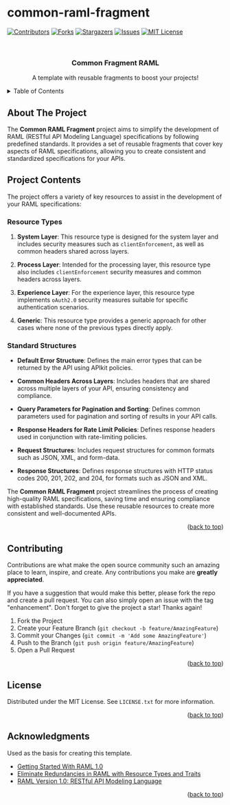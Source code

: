 # common-raml-fragment
<a name="readme-top"></a>

[![Contributors][contributors-shield]][contributors-url]
[![Forks][forks-shield]][forks-url]
[![Stargazers][stars-shield]][stars-url]
[![Issues][issues-shield]][issues-url]
[![MIT License][license-shield]][license-url]


<!-- PROJECT LOGO -->
<br />
<div align="center">
  <!-- <a href="https://github.com/jonathanfiss/common-raml-fragment">
    <img src="images/logo.png" alt="Logo" width="80" height="80">
  </a> -->

  <h3 align="center">Common Fragment RAML</h3>

  <p align="center">A template with reusable fragments to boost your projects!</p> 
</div>

<!-- TABLE OF CONTENTS -->
<details>
  <summary>Table of Contents</summary>
  <ol>
    <li><a href="#about-the-project">About The Project</a></li>
    <li><a href="#contributing">Contributing</a></li>
    <li><a href="#license">License</a></li>
    <li><a href="#acknowledgments">Acknowledgments</a></li>
  </ol>
</details>

<!-- ABOUT THE PROJECT -->
## About The Project

The **Common RAML Fragment** project aims to simplify the development of RAML (RESTful API Modeling Language) specifications by following predefined standards. It provides a set of reusable fragments that cover key aspects of RAML specifications, allowing you to create consistent and standardized specifications for your APIs.

## Project Contents

The project offers a variety of key resources to assist in the development of your RAML specifications:

### Resource Types

1. **System Layer**: This resource type is designed for the system layer and includes security measures such as `clientEnforcement`, as well as common headers shared across layers.

2. **Process Layer**: Intended for the processing layer, this resource type also includes `clientEnforcement` security measures and common headers across layers.

3. **Experience Layer**: For the experience layer, this resource type implements `oAuth2.0` security measures suitable for specific authentication scenarios.

4. **Generic**: This resource type provides a generic approach for other cases where none of the previous types directly apply.

### Standard Structures

- **Default Error Structure**: Defines the main error types that can be returned by the API using APIkit policies.

- **Common Headers Across Layers**: Includes headers that are shared across multiple layers of your API, ensuring consistency and compliance.

- **Query Parameters for Pagination and Sorting**: Defines common parameters used for pagination and sorting of results in your API calls.

- **Response Headers for Rate Limit Policies**: Defines response headers used in conjunction with rate-limiting policies.

- **Request Structures**: Includes request structures for common formats such as JSON, XML, and form-data.

- **Response Structures**: Defines response structures with HTTP status codes 200, 201, 202, and 204, for formats such as JSON and XML.

The **Common RAML Fragment** project streamlines the process of creating high-quality RAML specifications, saving time and ensuring compliance with established standards. Use these reusable resources to create more consistent and well-documented APIs.


<p align="right">(<a href="#readme-top">back to top</a>)</p>

<!-- CONTRIBUTING -->
## Contributing

Contributions are what make the open source community such an amazing place to learn, inspire, and create. Any contributions you make are **greatly appreciated**.

If you have a suggestion that would make this better, please fork the repo and create a pull request. You can also simply open an issue with the tag "enhancement".
Don't forget to give the project a star! Thanks again!

1. Fork the Project
2. Create your Feature Branch (`git checkout -b feature/AmazingFeature`)
3. Commit your Changes (`git commit -m 'Add some AmazingFeature'`)
4. Push to the Branch (`git push origin feature/AmazingFeature`)
5. Open a Pull Request

<p align="right">(<a href="#readme-top">back to top</a>)</p>

<!-- LICENSE -->
## License

Distributed under the MIT License. See `LICENSE.txt` for more information.

<p align="right">(<a href="#readme-top">back to top</a>)</p>

<!-- ACKNOWLEDGMENTS -->
## Acknowledgments

Used as the basis for creating this template.

* [Getting Started With RAML 1.0](https://medium.com/@shiv.jalli_26300/getting-started-with-raml-1-0-406377f8c1ab)
* [Eliminate Redundancies in RAML with Resource Types and Traits](https://www.baeldung.com/simple-raml-with-resource-types-and-traits)
* [RAML Version 1.0: RESTful API Modeling Language](https://github.com/raml-org/raml-spec/blob/master/versions/raml-10/raml-10.md/#resource-types-and-traits)


<p align="right">(<a href="#readme-top">back to top</a>)</p>


<!-- MARKDOWN LINKS & IMAGES -->
<!-- https://www.markdownguide.org/basic-syntax/#reference-style-links -->
[contributors-shield]: https://img.shields.io/github/contributors/jonathanfiss/common-raml-fragment.svg?style=for-the-badge
[contributors-url]: https://github.com/jonathanfiss/common-raml-fragment/graphs/contributors
[forks-shield]: https://img.shields.io/github/forks/jonathanfiss/common-raml-fragment.svg?style=for-the-badge
[forks-url]: https://github.com/jonathanfiss/common-raml-fragment/network/members
[stars-shield]: https://img.shields.io/github/stars/jonathanfiss/common-raml-fragment.svg?style=for-the-badge
[stars-url]: https://github.com/jonathanfiss/common-raml-fragment/stargazers
[issues-shield]: https://img.shields.io/github/issues/jonathanfiss/common-raml-fragment.svg?style=for-the-badge
[issues-url]: https://github.com/jonathanfiss/common-raml-fragment/issues
[license-shield]: https://img.shields.io/github/license/jonathanfiss/common-raml-fragment.svg?style=for-the-badge
[license-url]: https://github.com/jonathanfiss/common-raml-fragment/blob/master/LICENSE.txt

